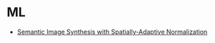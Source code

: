 # ML
 
* [Semantic Image Synthesis with Spatially-Adaptive Normalization](https://arxiv.org/abs/1903.07291)
